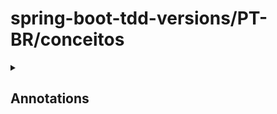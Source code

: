 # spring-boot-tdd-versions/PT-BR/conceitos


<details><summary><h2>Annotations</h2></summary>

### @Mock
Permite criar um objeto ou interface

### @MockBean vs Mockito
Ambos são equivalentes e trazem todo o contexto da classe, ou seja, isso inclue classes injetadas e componentes que a classe em questão utiliza e precisa levar em consideração no momento do teste.

### @InjectMock
Os @Mocks passam a ser instanciados através dessa anotação

</details>


